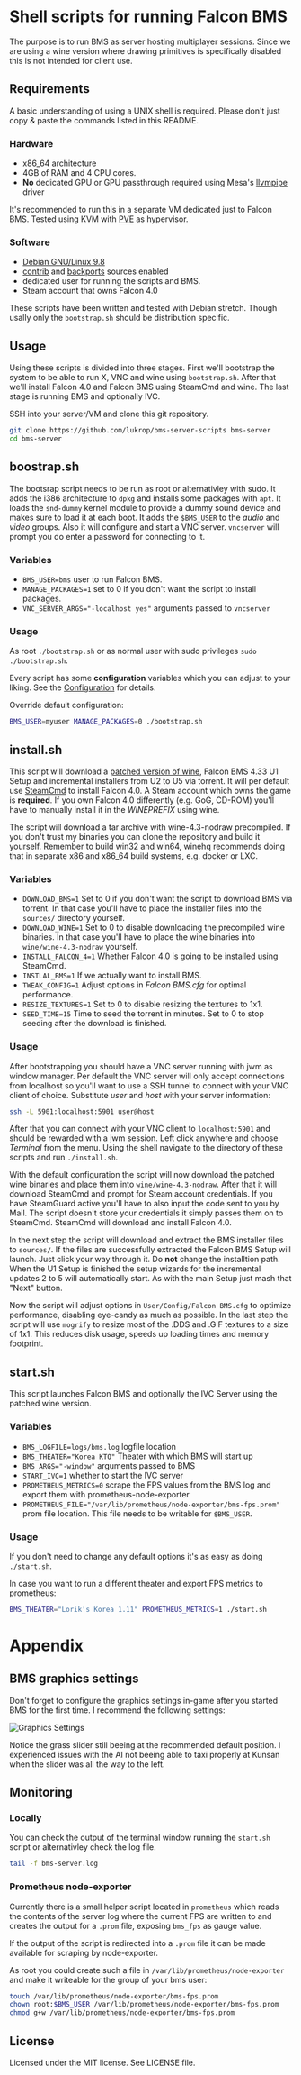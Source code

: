 # Shell scripts for running Falcon BMS

The purpose is to run BMS as server hosting multiplayer sessions. Since we are
using a wine version where drawing primitives is specifically disabled this is
not intended for client use.

## Requirements

A basic understanding of using a UNIX shell is required. Please don't just
copy & paste the commands listed in this README.

### Hardware

* x86\_64 architecture
* 4GB of RAM and 4 CPU cores.
* **No** dedicated GPU or GPU passthrough required using Mesa's [llvmpipe]
  driver

It's recommended to run this in a separate VM dedicated just to Falcon BMS.
Tested using KVM with [PVE] as hypervisor.

### Software

* [Debian GNU/Linux 9.8]
* [contrib] and [backports] sources enabled
* dedicated user for running the scripts and BMS.
* Steam account that owns Falcon 4.0

These scripts have been written and tested with Debian stretch. Though usally
only the `bootstrap.sh` should be distribution specific.

## Usage

Using these scripts is divided into three stages. First we'll bootstrap the
system to be able to run X, VNC and wine using `bootstrap.sh`. After that we'll
install Falcon 4.0 and Falcon BMS using SteamCmd and wine. The last stage is
running BMS and optionally IVC.

SSH into your server/VM and clone this git repository.

```sh
git clone https://github.com/lukrop/bms-server-scripts bms-server
cd bms-server
```

## boostrap.sh

The bootsrap script needs to be run as root or alternativley with sudo.  It
adds the i386 architecture to `dpkg` and installs some packages with `apt`. It
loads the `snd-dummy` kernel module to provide a dummy sound device and makes
sure to load it at each boot. It adds the `$BMS_USER` to the _audio_ and
_video_ groups. Also it will configure and start a VNC server.  `vncserver`
will prompt you do enter a password for connecting to it.

### Variables

* `BMS_USER=bms` user to run Falcon BMS.
* `MANAGE_PACKAGES=1` set to 0 if you don't want the script to install
  packages.
* `VNC_SERVER_ARGS="-localhost yes"` arguments passed to `vncserver`

### Usage

As root `./bootstrap.sh` or as normal user with sudo privileges `sudo
./bootstrap.sh`.

Every script has some **configuration** variables which you can adjust to your
liking. See the [Configuration](#configuration) for details.

Override default configuration:

```sh
BMS_USER=myuser MANAGE_PACKAGES=0 ./bootstrap.sh
```

## install.sh

This script will download a [patched version of wine], Falcon BMS 4.33 U1 Setup
and incremental installers from U2 to U5 via torrent.  It will per default use
[SteamCmd] to install Falcon 4.0. A Steam account which owns the game is
**required**. If you own Falcon 4.0 differently (e.g. GoG, CD-ROM) you'll have
to manually install it in the _WINEPREFIX_ using wine.

The script will download a tar archive with wine-4.3-nodraw precompiled. If you
don't trust my binaries you can clone the repository and build it yourself.
Remember to build win32 and win64, winehq recommends doing that in separate x86
and x86\_64 build systems, e.g. docker or LXC.

### Variables

* `DOWNLOAD_BMS=1` Set to 0 if you don't want the script to download BMS via
  torrent. In that case you'll have to place the installer files into the
  `sources/` directory yourself.
* `DOWNLOAD_WINE=1` Set to 0 to disable downloading the precompiled wine
  binaries. In that case you'll have to place the wine binaries into
  `wine/wine-4.3-nodraw` yourself.
* `INSTALL_FALCON_4=1` Whether Falcon 4.0 is going to be installed using
  SteamCmd.
* `INSTLAL_BMS=1` If we actually want to install BMS.
* `TWEAK_CONFIG=1` Adjust options in _Falcon BMS.cfg_ for optimal performance.
* `RESIZE_TEXTURES=1` Set to 0 to disable resizing the textures to 1x1.
* `SEED_TIME=15` Time to seed the torrent in minutes. Set to 0 to stop seeding
  after the download is finished.

### Usage

After bootstrapping you should have a VNC server running with jwm as window
manager. Per default the VNC server will only accept connections from localhost
so you'll want to use a SSH tunnel to connect with your VNC client of choice.
Substitute _user_ and _host_ with your server information:

```sh
ssh -L 5901:localhost:5901 user@host
```

After that you can connect with your VNC client to `localhost:5901` and should
be rewarded with a jwm session. Left click anywhere and choose _Terminal_ from
the menu. Using the shell navigate to the directory of these scripts and run
`./install.sh`.

With the default configuration the script will now download the patched wine
binaries and place them into `wine/wine-4.3-nodraw`. After that it will
download SteamCmd and prompt for Steam account credentials. If you have
SteamGuard active you'll have to also input the code sent to you by Mail. The
script doesn't store your credentials it simply passes them on to SteamCmd.
SteamCmd will download and install Falcon 4.0.

In the next step the script will download and extract the BMS installer files
to `sources/`. If the files are successfully extracted the Falcon BMS Setup
will launch. Just click your way through it. Do **not** change the installtion
path. When the U1 Setup is finished the setup wizards for the incremental
updates 2 to 5 will automatically start. As with the main Setup just mash that
"Next" button.

Now the script will adjust options in `User/Config/Falcon BMS.cfg` to optimize
performance, disabling eye-candy as much as possible. In the last step the
script will use `mogrify` to resize most of the .DDS and .GIF textures to a
size of 1x1. This reduces disk usage, speeds up loading times and memory
footprint.

## start.sh

This script launches Falcon BMS and optionally the IVC Server using the patched
wine version.

### Variables

* `BMS_LOGFILE=logs/bms.log` logfile location
* `BMS_THEATER="Korea KTO"` Theater with which BMS will start up
* `BMS_ARGS="-window"` arguments passed to BMS
* `START_IVC=1` whether to start the IVC server
* `PROMETHEUS_METRICS=0` scrape the FPS values from the BMS log and export them
  with prometheus-node-exporter
* `PROMETHEUS_FILE="/var/lib/prometheus/node-exporter/bms-fps.prom"` prom file
  location. This file needs to be writable for `$BMS_USER`.

### Usage

If you don't need to change any default options it's as easy as doing
`./start.sh`.

In case you want to run a different theater and export FPS metrics to
prometheus:

```sh
BMS_THEATER="Lorik's Korea 1.11" PROMETHEUS_METRICS=1 ./start.sh
```

# Appendix

## BMS graphics settings

Don't forget to configure the graphics settings in-game after you started BMS
for the first time. I recommend the following settings:

![Graphics Settings](graphics_settings.png?raw=true "Graphics Settings")

Notice the grass slider still beeing at the recommended default position. I
experienced issues with the AI not beeing able to taxi properly at Kunsan when
the slider was all the way to the left.

## Monitoring

### Locally

You can check the output of the terminal window running the `start.sh` script
or alternativley check the log file.

```sh
tail -f bms-server.log
```

### Prometheus node-exporter

Currently there is a small helper script located in `prometheus` which reads
the contents of the server log where the current FPS are written to and creates
the output for a `.prom` file, exposing `bms_fps` as gauge value.

If the output of the script is redirected into a `.prom` file it can be made
available for scraping by node-exporter.

As root you could create such a file in `/var/lib/prometheus/node-exporter` and
make it writeable for the group of your bms user:

```sh
touch /var/lib/prometheus/node-exporter/bms-fps.prom
chown root:$BMS_USER /var/lib/prometheus/node-exporter/bms-fps.prom
chmod g+w /var/lib/prometheus/node-exporter/bms-fps.prom
```

## License

Licensed under the MIT license. See LICENSE file.


[PVE]: https://git.lukrop.com/lukrop/bms-server-scripts
[Debian GNU/Linux 9.8]: https://www.debian.org/
[contrib]: https://wiki.debian.org/SourcesList#Component
[backports]: https://backports.debian.org/
[llvmpipe]: https://www.mesa3d.org/llvmpipe.html
[patched version of wine]: https://github.com/lukrop/wine/tree/bms-nodraw
[SteamCmd]: https://developer.valvesoftware.com/wiki/SteamCMD#Windows
